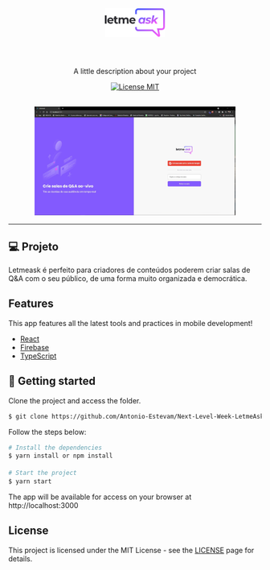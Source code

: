 
<h1 align="center">
<br>
  <img src="./src/assets/images/logo.svg" alt="YOUR_PROJECT_NAME" width="120">
<br>
<br>
</h1>

<p align="center">A little description about your project</p>

<p align="center">
  <a href="https://opensource.org/licenses/MIT">
    <img src="https://img.shields.io/badge/License-MIT-blue.svg" alt="License MIT">
    
  </a>
</p>

[//]: # (Add your gifs/images here:)

<br/>

<center>
  <img src="./src/assets/images/imgHome.JPG" alt="demo" width="400">
  
</center>


<hr />

## 💻 Projeto

Letmeask é perfeito para criadores de conteúdos poderem criar salas de Q&A com o seu público, de uma forma muito organizada e democrática.


## Features
[//]: # (Add the features of your project here:)
This app features all the latest tools and practices in mobile development!

- [React](https://reactjs.org)
- [Firebase](https://firebase.google.com/)
- [TypeScript](https://www.typescriptlang.org/)

## 🚀 Getting started

Clone the project and access the folder.

```bash
$ git clone https://github.com/Antonio-Estevam/Next-Level-Week-LetmeAsk.git
```

Follow the steps below:
```bash
# Install the dependencies
$ yarn install or npm install

# Start the project
$ yarn start
```
The app will be available for access on your browser at http://localhost:3000


## License

This project is licensed under the MIT License - see the [LICENSE](https://opensource.org/licenses/MIT) page for details.
